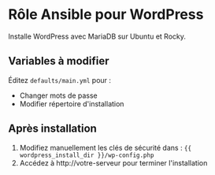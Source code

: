 # Rôle Ansible pour WordPress

Installe WordPress avec MariaDB sur Ubuntu et Rocky.

## Variables à modifier
Éditez `defaults/main.yml` pour :
- Changer mots de passe
- Modifier répertoire d'installation

## Après installation
1. Modifiez manuellement les clés de sécurité dans :
   `{{ wordpress_install_dir }}/wp-config.php`
2. Accédez à http://votre-serveur pour terminer l'installation